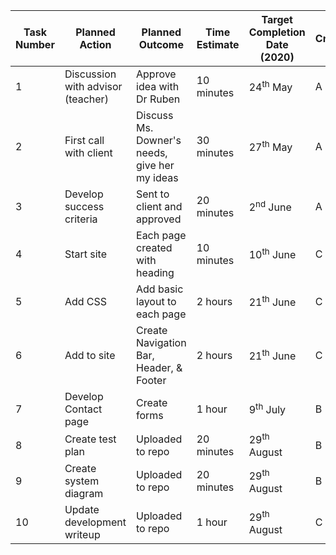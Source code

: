 | **Task Number** | **Planned Action** | **Planned Outcome** | **Time Estimate** | **Target Completion Date (2020)** | **Criterion** |
|-------------|----------------|-----------------|---------------|------------------------|-----------|
|1|Discussion with advisor (teacher)| Approve idea with Dr Ruben | 10 minutes | 24<sup>th</sup> May | A |
|2|First call with client|Discuss Ms. Downer's needs, give her my ideas|30 minutes|27<sup>th</sup> May|A|
|3|Develop success criteria|Sent to client and approved|20 minutes|2<sup>nd</sup> June|A|
|4|Start site|Each page created with heading|10 minutes|10<sup>th</sup> June|C|
|5|Add CSS|Add basic layout to each page|2 hours|21<sup>th</sup> June|C|
|6|Add to site|Create Navigation Bar, Header, & Footer|2 hours|21<sup>th</sup> June|C|
|7|Develop Contact page|Create forms|1 hour|9<sup>th</sup> July|B|
|8|Create test plan|Uploaded to repo|20 minutes|29<sup>th</sup> August|B|
|9|Create system diagram|Uploaded to repo|20 minutes|29<sup>th</sup> August|B|
|10|Update development writeup|Uploaded to repo|1 hour|29<sup>th</sup> August|C|
